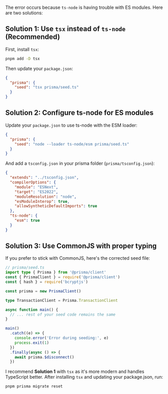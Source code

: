 The error occurs because `ts-node` is having trouble with ES modules. Here are two solutions:

## Solution 1: Use `tsx` instead of `ts-node` (Recommended)

First, install `tsx`:

```bash
pnpm add -D tsx
```

Then update your `package.json`:

```json
{
  "prisma": {
    "seed": "tsx prisma/seed.ts"
  }
}
```

## Solution 2: Configure ts-node for ES modules

Update your `package.json` to use ts-node with the ESM loader:

```json
{
  "prisma": {
    "seed": "node --loader ts-node/esm prisma/seed.ts"
  }
}
```

And add a `tsconfig.json` in your prisma folder (`prisma/tsconfig.json`):

```json
{
  "extends": "../tsconfig.json",
  "compilerOptions": {
    "module": "ESNext",
    "target": "ES2022",
    "moduleResolution": "node",
    "esModuleInterop": true,
    "allowSyntheticDefaultImports": true
  },
  "ts-node": {
    "esm": true
  }
}
```

## Solution 3: Use CommonJS with proper typing

If you prefer to stick with CommonJS, here's the corrected seed file:

```typescript
// prisma/seed.ts
import type { Prisma } from '@prisma/client'
const { PrismaClient } = require('@prisma/client')
const { hash } = require('bcryptjs')

const prisma = new PrismaClient()

type TransactionClient = Prisma.TransactionClient

async function main() {
  // ... rest of your seed code remains the same
}

main()
  .catch((e) => {
    console.error('Error during seeding:', e)
    process.exit(1)
  })
  .finally(async () => {
    await prisma.$disconnect()
  })
```

I recommend **Solution 1** with `tsx` as it's more modern and handles TypeScript better. After installing `tsx` and updating your package.json, run:

```bash
pnpm prisma migrate reset
```

